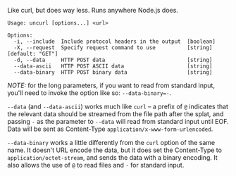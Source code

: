 Like curl, but does way less. Runs anywhere Node.js does.

```
Usage: uncurl [options...] <url>

Options:
  -i, --include  Include protocol headers in the output  [boolean]
  -X, --request  Specify request command to use          [string]  [default: "GET"]
  -d, --data     HTTP POST data                          [string]
  --data-ascii   HTTP POST ASCII data                    [string]
  --data-binary  HTTP POST binary data                   [string]
```

*NOTE:* for the long parameters, if you want to read from standard input,
you'll need to invoke the option like so: `--data-binary=-`.

`--data` (and `--data-ascii`) works much like `curl` – a prefix of `@`
indicates that the relevant data should be streamed from the file path after
the splat, and passing `-` as the parameter to `--data` will read from standard
input until EOF. Data will be sent as Content-Type
`application/x-www-form-urlencoded`.

`--data-binary` works a little differently from the `curl` option of the same
name. It doesn't URL encode the data, but it does set the Content-Type to
`application/octet-stream`, and sends the data with a binary encoding. It also
allows the use of `@` to read files and `-` for standard input.
